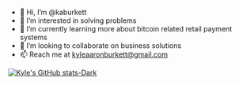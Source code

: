 - 👋 Hi, I’m @kaburkett
- 👀 I’m interested in solving problems
- 🌱 I’m currently learning more about bitcoin related retail payment systems
- 💞️ I’m looking to collaborate on business solutions
- 📫 Reach me at kyleaaronburkett@gmail.com

[![Kyle's GitHub stats-Dark](https://github-readme-stats.vercel.app/api?username=kaburkett&show_icons=true&theme=dark#gh-dark-mode-only)](https://github.com/anuraghazra/github-readme-stats#gh-dark-mode-only)
<!---
kaburkett/kaburkett is a ✨ special ✨ repository because its `README.md` (this file) appears on your GitHub profile.
You can click the Preview link to take a look at your changes.
--->
